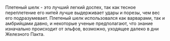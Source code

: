 Плетеный шелк - это лучший легкий доспех, так как тесное переплетение его нитей лучше выдерживает удары и порезы, чем вес его подразумевает. Плетеный шелк использовался как варварами, так и амбрийцами давно, и некоторые ученые предполагают, что знание изначально происходит от эльфов, возможно, уходящее далеко в дни Железного Пакта.